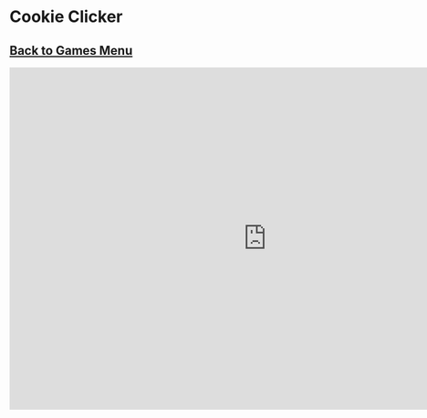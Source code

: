 # Cookie Clicker
## [Back to Games Menu](https://simatalk.github.io/games)

<iframe src="https://simatalk.github.io/games/cookieclicker/index.html" style="width:900px;height:600px;border:0"></iframe>
